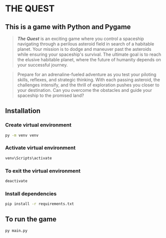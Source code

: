 # THE QUEST

## This is a game with Python and Pygame

> _**The Quest**_ is an exciting game where you control a spaceship navigating through a perilous asteroid field in search of a habitable planet. Your mission is to dodge and maneuver past the asteroids while ensuring your spaceship's survival. The ultimate goal is to reach the elusive habitable planet, where the future of humanity depends on your successful journey.

> Prepare for an adrenaline-fueled adventure as you test your piloting skills, reflexes, and strategic thinking. With each passing asteroid, the challenges intensify, and the thrill of exploration pushes you closer to your destination. Can you overcome the obstacles and guide your spaceship to the promised land?

## Installation

### Create virtual environment

```bash
py -m venv venv
```

### Activate virtual environment

```bash
venv\Scripts\activate
```

### To exit the virtual environment

```bash
deactivate
```

### Install dependencies

```bash
pip install -r requirements.txt
```

## To run the game

```bash
py main.py
```
